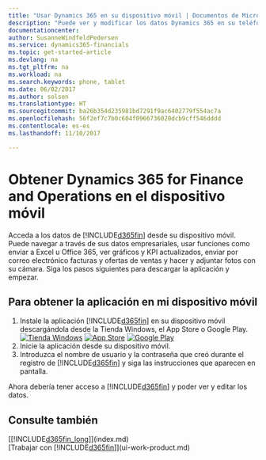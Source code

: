 ```yaml
---
title: "Usar Dynamics 365 en su dispositivo móvil | Documentos de Microsoft"
description: "Puede ver y modificar los datos Dynamics 365 en su teléfono o tableta."
documentationcenter: 
author: SusanneWindfeldPedersen
ms.service: dynamics365-financials
ms.topic: get-started-article
ms.devlang: na
ms.tgt_pltfrm: na
ms.workload: na
ms.search.keywords: phone, tablet
ms.date: 06/02/2017
ms.author: solsen
ms.translationtype: HT
ms.sourcegitcommit: ba26b354d235981bd7291f9ac6402779f554ac7a
ms.openlocfilehash: 56f2ef7c7b0c604f0966736020dcb9cff546dddd
ms.contentlocale: es-es
ms.lasthandoff: 11/10/2017

---
```


# <a name="getting-dynamics-365-for-finance-and-operations-on-your-mobile-device"></a>Obtener Dynamics 365 for Finance and Operations en el dispositivo móvil
Acceda a los datos de [!INCLUDE[d365fin](includes/d365fin_md.md)] desde su dispositivo móvil. Puede navegar a través de sus datos empresariales, usar funciones como enviar a Excel u Office 365, ver gráficos y KPI actualizados, enviar por correo electrónico facturas y ofertas de ventas y hacer y adjuntar fotos con su cámara. Siga los pasos siguientes para descargar la aplicación y empezar.

## <a name="to-get-the-app-on-my-mobile-device"></a>Para obtener la aplicación en mi dispositivo móvil
1. Instale la aplicación [!INCLUDE[d365fin](includes/d365fin_md.md)] en su dispositivo móvil descargándola desde la Tienda Windows, el App Store o Google Play.  
[![Tienda Windows](./media/install-mobile-app/windowsstore.png)](http://go.microsoft.com/fwlink/?LinkId=734848)
[![App Store](./media/install-mobile-app/appstore.png)](http://go.microsoft.com/fwlink/?LinkId=734847) [![Google Play](./media/install-mobile-app/googleplay.png)](http://go.microsoft.com/fwlink/?LinkId=734849)  
2. Inicie la aplicación desde su dispositivo móvil.
3. Introduzca el nombre de usuario y la contraseña que creó durante el registro de [!INCLUDE[d365fin](includes/d365fin_md.md)] y siga las instrucciones que aparecen en pantalla.

Ahora debería tener acceso a [!INCLUDE[d365fin](includes/d365fin_md.md)] y poder ver y editar los datos.

## <a name="see-also"></a>Consulte también
[[!INCLUDE[d365fin_long](includes/d365fin_long_md.md)]](index.md)  
[Trabajar con [!INCLUDE[d365fin](includes/d365fin_md.md)]](ui-work-product.md)  

